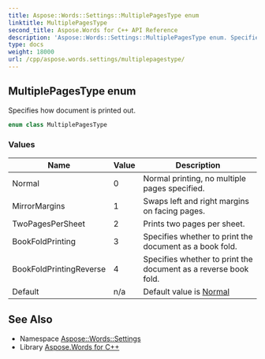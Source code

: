 ```yaml
---
title: Aspose::Words::Settings::MultiplePagesType enum
linktitle: MultiplePagesType
second_title: Aspose.Words for C++ API Reference
description: 'Aspose::Words::Settings::MultiplePagesType enum. Specifies how document is printed out in C++.'
type: docs
weight: 18000
url: /cpp/aspose.words.settings/multiplepagestype/
---
```

## MultiplePagesType enum


Specifies how document is printed out.

```cpp
enum class MultiplePagesType
```

### Values

| Name | Value | Description |
| --- | --- | --- |
| Normal | 0 | Normal printing, no multiple pages specified. |
| MirrorMargins | 1 | Swaps left and right margins on facing pages. |
| TwoPagesPerSheet | 2 | Prints two pages per sheet. |
| BookFoldPrinting | 3 | Specifies whether to print the document as a book fold. |
| BookFoldPrintingReverse | 4 | Specifies whether to print the document as a reverse book fold. |
| Default | n/a | Default value is [Normal](./) |

## See Also

* Namespace [Aspose::Words::Settings](../)
* Library [Aspose.Words for C++](../../)
